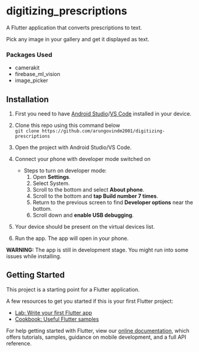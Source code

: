 # digitizing_prescriptions

<p>A Flutter application that converts prescriptions to text.</p>

Pick any image in your gallery and get it displayed as text.

### Packages Used
* camerakit
* firebase_ml_vision
* image_picker

## Installation

 1. First you need to have [Android Studio](https://developer.android.com/studio/install)/[VS Code](https://code.visualstudio.com/) installed in your device.
 2. Clone this repo using this command below <br/>
 `git clone https://github.com/arungovindm2001/digitizing-prescriptions`
 3. Open the project with Android Studio/VS Code.
 4. Connect your phone with developer mode switched on
	 - Steps to turn on developer mode:
		1.  Open **Settings**.
		2.  Select System.
		3.  Scroll to the bottom and select **About phone**.
		4.  Scroll to the bottom and **tap Build number 7 times**.
		5.  Return to the previous screen to find  **Developer options**  near the bottom.
		6.  Scroll down and **enable USB debugging**.
	
 5. Your device should be present on the virtual devices list.
 6. Run the app. The app will open in your phone.
 
 **WARNING:** The app is still in development stage. You might run into some issues while installing.

## Getting Started

This project is a starting point for a Flutter application.

A few resources to get you started if this is your first Flutter project:

- [Lab: Write your first Flutter app](https://flutter.dev/docs/get-started/codelab)
- [Cookbook: Useful Flutter samples](https://flutter.dev/docs/cookbook)

For help getting started with Flutter, view our
[online documentation](https://flutter.dev/docs), which offers tutorials,
samples, guidance on mobile development, and a full API reference.
